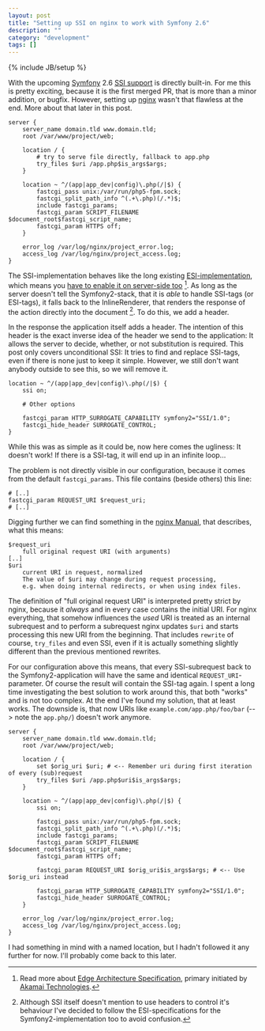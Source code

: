 ```yaml
---
layout: post
title: "Setting up SSI on nginx to work with Symfony 2.6"
description: ""
category: "development"
tags: []
---
```

{% include JB/setup %}

With the upcoming [Symfony](http://symfony.com/) 2.6 [SSI support](https://github.com/symfony/symfony/commit/bf140a8487a19d767b9b57102e74c842e8f0a208)
is directly built-in. For me this is pretty exciting, because it is the first merged PR, that is more than a minor
addition, or bugfix. However, setting up [nginx](http://nginx.org/) wasn't that flawless at the end. More about that later in this post.

```
server {
    server_name domain.tld www.domain.tld;
    root /var/www/project/web;

    location / {
        # try to serve file directly, fallback to app.php
        try_files $uri /app.php$is_args$args;
    }

    location ~ ^/(app|app_dev|config)\.php(/|$) {
        fastcgi_pass unix:/var/run/php5-fpm.sock;
        fastcgi_split_path_info ^(.+\.php)(/.*)$;
        include fastcgi_params;
        fastcgi_param SCRIPT_FILENAME $document_root$fastcgi_script_name;
        fastcgi_param HTTPS off;
    }

    error_log /var/log/nginx/project_error.log;
    access_log /var/log/nginx/project_access.log;
}
```

The SSI-implementation behaves like the long existing [ESI-implementation](http://symfony.com/doc/current/book/http_cache.html#using-esi-in-symfony2),
which means you [have to enable it on server-side too](http://symfony.com/doc/current/cookbook/cache/varnish.html) [^1].
As long as the server doesn't tell the Symfony2-stack, that it is _able_ to handle SSI-tags (or ESI-tags),
it falls back to the InlineRenderer, that renders the response of the action directly into the document [^2].
To do this, we add a header.

In the response the application itself adds a header. The intention of this header is the exact inverse idea of the
header we send to the application: It allows the server to decide, whether, or not substitution is required. This post
only covers unconditional SSI: It tries to find and replace SSI-tags, even if there is none just to keep it simple.
However, we still don't want anybody outside to see this, so we will remove it.


```
location ~ ^/(app|app_dev|config)\.php(/|$) {
    ssi on;

    # Other options

    fastcgi_param HTTP_SURROGATE_CAPABILITY symfony2="SSI/1.0";
    fastcgi_hide_header SURROGATE_CONTROL;
}
```

While this was as simple as it could be, now here comes the ugliness: It doesn't work! If there is a SSI-tag, it will end
up in an infinite loop...

The problem is not directly visible in our configuration, because it comes from the default `fastcgi_params`. This
file contains (beside others) this line:

```
# [..]
fastcgi_param REQUEST_URI $request_uri;
# [..]
```

Digging further we can find something in the [nginx Manual](http://nginx.org/en/docs/http/ngx_http_core_module.html#var_request_uri),
that describes, what this means:

    $request_uri
        full original request URI (with arguments)
    [..]
    $uri
        current URI in request, normalized
        The value of $uri may change during request processing,
        e.g. when doing internal redirects, or when using index files.

The definition of "full original request URI" is interpreted pretty strict by nginx, because it _always_ and in every
case contains the initial URI. For nginx everything, that somehow influences the _used_ URI is treated as an internal
subrequest and to perform a subrequest nginx updates `$uri` and starts processing this new URI from the beginning. That
includes `rewrite` of course, `try_files` and even SSI, even if it is actually something slightly different than the
previous mentioned rewrites.

For our configuration above this means, that every SSI-subrequest back to the Symfony2-application will have the same
and identical `REQUEST_URI`-parameter. Of course the result will contain the SSI-tag again. I spent a long time
investigating the best solution to work around this, that both "works" and is not too complex. At the end I've found my
solution, that at least works. The downside is, that now URIs like `example.com/app.php/foo/bar` (--> note the
`app.php/`) doesn't work anymore.


```
server {
    server_name domain.tld www.domain.tld;
    root /var/www/project/web;

    location / {
        set $orig_uri $uri; # <-- Remember uri during first iteration of every (sub)request
        try_files $uri /app.php$uri$is_args$args;
    }

    location ~ ^/(app|app_dev|config)\.php(/|$) {
        ssi on;

        fastcgi_pass unix:/var/run/php5-fpm.sock;
        fastcgi_split_path_info ^(.+\.php)(/.*)$;
        include fastcgi_params;
        fastcgi_param SCRIPT_FILENAME $document_root$fastcgi_script_name;
        fastcgi_param HTTPS off;

        fastcgi_param REQUEST_URI $orig_uri$is_args$args; # <-- Use $orig_uri instead

        fastcgi_param HTTP_SURROGATE_CAPABILITY symfony2="SSI/1.0";
        fastcgi_hide_header SURROGATE_CONTROL;
    }

    error_log /var/log/nginx/project_error.log;
    access_log /var/log/nginx/project_access.log;
}
```

I had something in mind with a named location, but I hadn't followed it any further for now.
I'll probably come back to this later.

[^1]: Read more about [Edge Architecture Specification](http://www.w3.org/TR/edge-arch), primary initiated by
      [Akamai Technologies](http://www.akamai.com).

[^2]: Although SSI itself doesn't mention to use headers to control it's
      behaviour I've decided to follow the ESI-specifications for the Symfony2-implementation too to avoid confusion.
